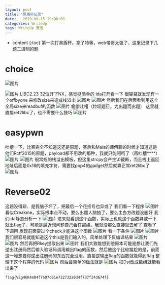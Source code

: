 ```yaml
---
layout: post
title: "黑盾杯记录"
date:   2019-09-15 19:00:00
categories: WriteUp
tags: WriteUp 黑盾
---
```


* content
{:toc}
第一次打黑盾杯，拿了特等，web带哥太强了，这里记录下几题二进制的题






# choice
![图片](https://uploader.shimo.im/f/OaPViiarV5o15ScB.png)

![图片](https://uploader.shimo.im/f/6SeyJzeitMsXO737.png)
LIBC2.23 32位开了NX，感觉挺简单的
ida打开看一下
很容易就发现有一个offbyone 来修改size来造成栈溢出
![图片](https://uploader.shimo.im/f/IfEs0JHG98cJxvW6.png)
![图片](https://uploader.shimo.im/f/JYJUj37x3RM3DwJC.png)
然后我们在后面看到用这个全局size来readbuf的函数
![图片](https://uploader.shimo.im/f/N77yD41yOnYJKzNy.png)
偷偷吐槽（垃圾题目，为出题而出题）
这里就直接ret2libc了，也不需要什么技巧
![图片](https://uploader.shimo.im/f/DjiJvPx0lxQB29hD.png)


# easypwn
吐槽一下，比赛完全不知道这还是原题，赛后和Mais的师傅聊的时候才知道这是他们Rctf2015的原题，payload都不用改的那种，我就只能呵呵了（再吐槽****）
![图片](https://uploader.shimo.im/f/084DVLo7zKsgjuqf.png)
![图片](https://uploader.shimo.im/f/DuTis7Nw77wc9EFp.png)
很常规的栈溢出模板，但这里strcpy会产生\0截断，而且栈上返回地址后面是0x18的填充字符，需要找pop4的gadget然后就算正常ret2libc了
![图片](https://uploader.shimo.im/f/InbNBZV8gvwx5Ipw.png)


# Reverse02
这题没得辩，是我脑子坏了，把最后一个花括号也异或了
我们看一下程序
![图片](https://uploader.shimo.im/f/yJHX8yFxo1QZArDd.png)
看似Creakme，实际根本点不动，要么出题人脑抽了，要么主办方改题没删好
我们ida静态分析一下
![图片](https://uploader.shimo.im/f/WoX5eLhbNAMdi1rc.png)
进来就看到这个函数，实际上也就这个函数异或一下就出flag了，可能是最近想问题自己会在那绕，我就没那么直接就去解了
查看了下调用
发现前面要过个check才能进这个函数
![图片](https://uploader.shimo.im/f/Gg3ZmwHyUDMFGpD8.png)
看一下条件
![图片](https://uploader.shimo.im/f/JQrxvc8WC1E9KBA2.png)
![图片](https://uploader.shimo.im/f/rrj7LfqmPuIhe0Oq.png)
我们很容易就能知道这个this是我们输入的，简单处理下反编译结果
![图片](https://uploader.shimo.im/f/fP7ZUPlORCwyySxH.png)
![图片](https://uploader.shimo.im/f/O80HFwOal48E4JS7.png)
然后再把Rkey提取出来
![图片](https://uploader.shimo.im/f/C7C5EuZPh38sw1HI.png)
我们大致能想到他原本可能是想让我们先逆出注册码然后输入验证码调用输出flag的函数，然后他这个比较尴尬的是，前面这一堆想要你逆出注册码的东西完全没用，直接逆输出flag的函数就能得到flag
整理下这个程序的代码
![图片](https://uploader.shimo.im/f/GFqYrVHvyxcGfeCh.png)
然后最简单的做法就是
![图片](https://uploader.shimo.im/f/q10PpN84nHwH9uDt.png)
把Dst改成数组就能看出来了
```
flag{VEg46R4m04f7607c61e732732a0d4f737f34d674f}
```
